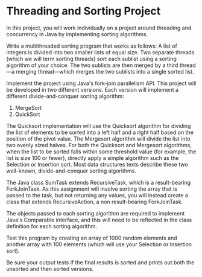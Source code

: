 # Threading and Sorting Project

In this project, you will work individually on a project around threading and concurrency in Java by implementing sorting algorithms.

Write a multithreaded sorting program that works as follows: A list of integers is divided into two smaller lists of equal size. Two separate threads (which we will term sorting threads) sort each sublist using a sorting algorithm of your choice. The two sublists are then merged by a third thread—a merging thread—which merges the two sublists into a single sorted list.

Implement the project using Java's fork-join parallelism API. This project will be developed in two different versions.
Each version will implement a different divide-and-conquer sorting algorithm:

1. MergeSort
2. QuickSort

The Quicksort implementation will use the Quicksort algorithm for dividing the list of elements to be sorted into a left
half and a right half based on the position of the pivot value. The Mergesort algorithm will divide the list into two
evenly sized halves. For both the Quicksort and Mergesort algorithms, when the list to be sorted falls within some
threshold value (for example, the list is size 100 or fewer), directly apply a simple algorithm such as the Selection
or Insertion sort. Most data structures texts describe these two well-known, divide-and-conquer sorting algorithms.

The Java class SumTask extends RecursiveTask, which is a result-bearing ForkJoinTask. As this assignment will involve
sorting the array that is passed to the task, but not returning any values, you will instead create a class that extends
RecursiveAction, a non result-bearing ForkJoinTask.

The objects passed to each sorting algorithm are required to implement Java's Comparable interface, and this will need
to be reflected in the class definition for each sorting algorithm.

Test this program by creating an array of 1000 random elements and another array with 100 elements (which will use your
Selection or Insertion sort).

Be sure your output tests if the final results is sorted and prints out both the unsorted and then sorted versions.